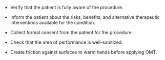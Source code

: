 - Verify that the patient is fully aware of the procedure.

- Inform the patient about the risks, benefits, and alternative therapeutic interventions available for the condition.

- Collect formal consent from the patient for the procedure.

- Check that the area of performance is well-sanitized.

- Create friction against surfaces to warm hands before applying OMT.